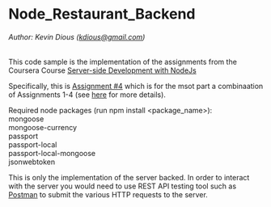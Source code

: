 # Node_Restaurant_Backend

###### Author:      Kevin Dious (kdious@gmail.com)

This code sample is the implementation of the assignments from the Coursera Course [Server-side Development with NodeJs](https://www.coursera.org/learn/server-side-development/home/welcome)

Specifically, this is [Assignment #4](https://www.coursera.org/learn/server-side-development/peer/CnyR4/assignment4) which is for the msot part a combinaation of Assignments 1-4 (see [here](https://www.coursera.org/learn/server-side-development/home/assignments) for more details).

Required node packages (run npm install <package_name>):  
mongoose  
mongoose-currency  
passport  
passport-local  
passport-local-mongoose  
jsonwebtoken  

This is only the implementation of the server backed.  In order to interact with the server you would need to use REST API testing tool such as [Postman](https://www.getpostman.com/) to submit the various HTTP requests to the server.
